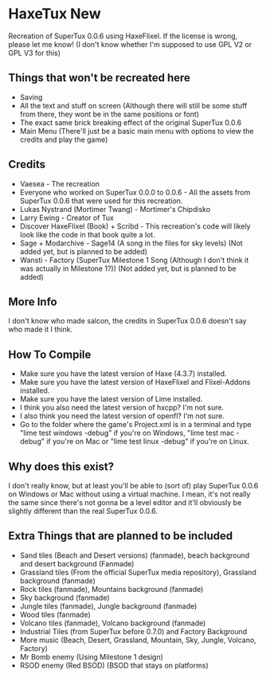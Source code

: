 # HaxeTux New
Recreation of SuperTux 0.0.6 using HaxeFlixel. If the license is wrong, please let me know! (I don't know whether I'm supposed to use GPL V2 or GPL V3 for this)

## Things that won't be recreated here
* Saving
* All the text and stuff on screen (Although there will still be some stuff from there, they wont be in the same positions or font)
* The exact same brick breaking effect of the original SuperTux 0.0.6
* Main Menu (There'll just be a basic main menu with options to view the credits and play the game)

## Credits
* Vaesea - The recreation
* Everyone who worked on SuperTux 0.0.0 to 0.0.6 - All the assets from SuperTux 0.0.6 that were used for this recreation.
* Lukas Nystrand (Mortimer Twang) - Mortimer's Chipdisko
* Larry Ewing - Creator of Tux
* Discover HaxeFlixel (Book) + Scribd - This recreation's code will likely look like the code in that book quite a lot.
* Sage + Modarchive - Sage14 (A song in the files for sky levels) (Not added yet, but is planned to be added)
* Wansti - Factory (SuperTux Milestone 1 Song (Although I don't think it was actually in Milestone 1?)) (Not added yet, but is planned to be added)

## More Info
I don't know who made salcon, the credits in SuperTux 0.0.6 doesn't say who made it I think.

## How To Compile
* Make sure you have the latest version of Haxe (4.3.7) installed.
* Make sure you have the latest version of HaxeFlixel and Flixel-Addons installed.
* Make sure you have the latest version of Lime installed.
* I think you also need the latest version of hxcpp? I'm not sure.
* I also think you need the latest version of openfl? I'm not sure.
* Go to the folder where the game's Project.xml is in a terminal and type "lime test windows -debug" if you're on Windows, "lime test mac -debug" if you're on Mac or "lime test linux -debug" if you're on Linux.

## Why does this exist?
I don't really know, but at least you'll be able to (sort of) play SuperTux 0.0.6 on Windows or Mac without using a virtual machine. I mean, it's not really the same since there's not gonna be a level editor and it'll obviously be slightly different than the real SuperTux 0.0.6.

## Extra Things that are planned to be included
* Sand tiles (Beach and Desert versions) (fanmade), beach background and desert background (Fanmade)
* Grassland tiles (From the official SuperTux media repository), Grassland background (fanmade)
* Rock tiles (fanmade), Mountains background (fanmade)
* Sky background (fanmade)
* Jungle tiles (fanmade), Jungle background (fanmade)
* Wood tiles (fanmade)
* Volcano tiles (fanmade), Volcano background (fanmade)
* Industrial Tiles (from SuperTux before 0.7.0) and Factory Background
* More music (Beach, Desert, Grassland, Mountain, Sky, Jungle, Volcano, Factory)
* Mr Bomb enemy (Using Milestone 1 design)
* RSOD enemy (Red BSOD) (BSOD that stays on platforms)
